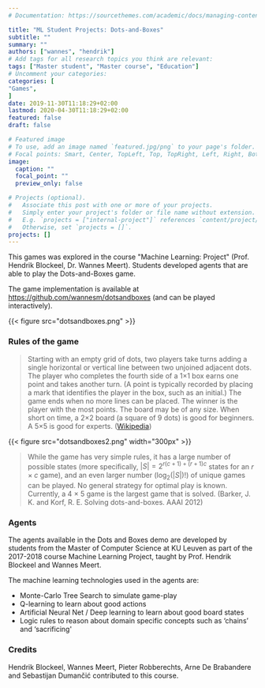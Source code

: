 ```yaml
---
# Documentation: https://sourcethemes.com/academic/docs/managing-content/

title: "ML Student Projects: Dots-and-Boxes"
subtitle: ""
summary: ""
authors: ["wannes", "hendrik"]
# Add tags for all research topics you think are relevant:
tags: ["Master student", "Master course", "Education"]
# Uncomment your categories:
categories: [
"Games",
]
date: 2019-11-30T11:18:29+02:00
lastmod: 2020-04-30T11:18:29+02:00
featured: false
draft: false

# Featured image
# To use, add an image named `featured.jpg/png` to your page's folder.
# Focal points: Smart, Center, TopLeft, Top, TopRight, Left, Right, BottomLeft, Bottom, BottomRight.
image:
  caption: ""
  focal_point: ""
  preview_only: false

# Projects (optional).
#   Associate this post with one or more of your projects.
#   Simply enter your project's folder or file name without extension.
#   E.g. `projects = ["internal-project"]` references `content/project/deep-learning/index.md`.
#   Otherwise, set `projects = []`.
projects: []
---
```


This games was explored in the course "Machine Learning: Project" (Prof. Hendrik Blockeel, Dr. Wannes Meert).
Students developed agents that are able to play the Dots-and-Boxes game.

The game implementation is available at https://github.com/wannesm/dotsandboxes (and can be played interactively).

{{< figure src="dotsandboxes.png" >}}


### Rules of the game

> Starting with an empty grid of dots, two players take turns adding a single horizontal or vertical line between two unjoined adjacent dots. The player who completes the fourth side of a 1×1 box earns one point and takes another turn. (A point is typically recorded by placing a mark that identifies the player in the box, such as an initial.) The game ends when no more lines can be placed. The winner is the player with the most points. The board may be of any size. When short on time, a 2×2 board (a square of 9 dots) is good for beginners. A 5×5 is good for experts.
> ([Wikipedia](https://en.wikipedia.org/wiki/Dots_and_Boxes))

{{< figure src="dotsandboxes2.png" width="300px" >}}



> While the game has very simple rules, it has a large number of possible states (more speciﬁcally, 
 $|S| = 2^{r(c+1)+(r+1)c}$ states for an $r \times c$ game), and an even larger number ($\log_2(|S|)!$) of unique games can be played. No general strategy for optimal play is known. Currently, a 4 × 5 game is the largest game that is solved.
> (Barker, J. K. and Korf, R. E. Solving dots-and-boxes. AAAI 2012)

### Agents

The agents available in the Dots and Boxes demo are developed by students from the Master of Computer Science at KU Leuven as part of the 2017-2018 course Machine Learning Project, taught by Prof. Hendrik Blockeel and Wannes Meert.

The machine learning technologies used in the agents are:

- Monte-Carlo Tree Search to simulate game-play
- Q-learning to learn about good actions
- Artificial Neural Net / Deep learning to learn about good board states
- Logic rules to reason about domain specific concepts such as ‘chains’ and ‘sacrificing'

### Credits

Hendrik Blockeel, Wannes Meert, Pieter Robberechts, Arne De Brabandere and Sebastijan Dumančić contributed to this course.

